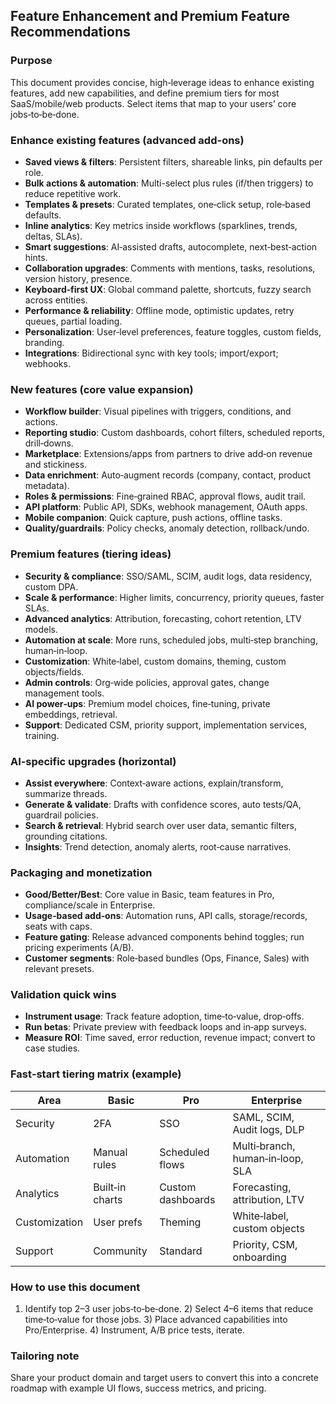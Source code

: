 ## Feature Enhancement and Premium Feature Recommendations

### Purpose
This document provides concise, high‑leverage ideas to enhance existing features, add new capabilities, and define premium tiers for most SaaS/mobile/web products. Select items that map to your users’ core jobs‑to‑be‑done.

### Enhance existing features (advanced add-ons)
- **Saved views & filters**: Persistent filters, shareable links, pin defaults per role.
- **Bulk actions & automation**: Multi-select plus rules (if/then triggers) to reduce repetitive work.
- **Templates & presets**: Curated templates, one‑click setup, role‑based defaults.
- **Inline analytics**: Key metrics inside workflows (sparklines, trends, deltas, SLAs).
- **Smart suggestions**: AI‑assisted drafts, autocomplete, next‑best‑action hints.
- **Collaboration upgrades**: Comments with mentions, tasks, resolutions, version history, presence.
- **Keyboard‑first UX**: Global command palette, shortcuts, fuzzy search across entities.
- **Performance & reliability**: Offline mode, optimistic updates, retry queues, partial loading.
- **Personalization**: User‑level preferences, feature toggles, custom fields, branding.
- **Integrations**: Bidirectional sync with key tools; import/export; webhooks.

### New features (core value expansion)
- **Workflow builder**: Visual pipelines with triggers, conditions, and actions.
- **Reporting studio**: Custom dashboards, cohort filters, scheduled reports, drill‑downs.
- **Marketplace**: Extensions/apps from partners to drive add‑on revenue and stickiness.
- **Data enrichment**: Auto‑augment records (company, contact, product metadata).
- **Roles & permissions**: Fine‑grained RBAC, approval flows, audit trail.
- **API platform**: Public API, SDKs, webhook management, OAuth apps.
- **Mobile companion**: Quick capture, push actions, offline tasks.
- **Quality/guardrails**: Policy checks, anomaly detection, rollback/undo.

### Premium features (tiering ideas)
- **Security & compliance**: SSO/SAML, SCIM, audit logs, data residency, custom DPA.
- **Scale & performance**: Higher limits, concurrency, priority queues, faster SLAs.
- **Advanced analytics**: Attribution, forecasting, cohort retention, LTV models.
- **Automation at scale**: More runs, scheduled jobs, multi‑step branching, human‑in‑loop.
- **Customization**: White‑label, custom domains, theming, custom objects/fields.
- **Admin controls**: Org‑wide policies, approval gates, change management tools.
- **AI power‑ups**: Premium model choices, fine‑tuning, private embeddings, retrieval.
- **Support**: Dedicated CSM, priority support, implementation services, training.

### AI‑specific upgrades (horizontal)
- **Assist everywhere**: Context‑aware actions, explain/transform, summarize threads.
- **Generate & validate**: Drafts with confidence scores, auto tests/QA, guardrail policies.
- **Search & retrieval**: Hybrid search over user data, semantic filters, grounding citations.
- **Insights**: Trend detection, anomaly alerts, root‑cause narratives.

### Packaging and monetization
- **Good/Better/Best**: Core value in Basic, team features in Pro, compliance/scale in Enterprise.
- **Usage‑based add‑ons**: Automation runs, API calls, storage/records, seats with caps.
- **Feature gating**: Release advanced components behind toggles; run pricing experiments (A/B).
- **Customer segments**: Role‑based bundles (Ops, Finance, Sales) with relevant presets.

### Validation quick wins
- **Instrument usage**: Track feature adoption, time‑to‑value, drop‑offs.
- **Run betas**: Private preview with feedback loops and in‑app surveys.
- **Measure ROI**: Time saved, error reduction, revenue impact; convert to case studies.

### Fast‑start tiering matrix (example)
| Area | Basic | Pro | Enterprise |
|---|---|---|---|
| Security | 2FA | SSO | SAML, SCIM, Audit logs, DLP |
| Automation | Manual rules | Scheduled flows | Multi‑branch, human‑in‑loop, SLA |
| Analytics | Built‑in charts | Custom dashboards | Forecasting, attribution, LTV |
| Customization | User prefs | Theming | White‑label, custom objects |
| Support | Community | Standard | Priority, CSM, onboarding |

### How to use this document
1) Identify top 2–3 user jobs‑to‑be‑done. 2) Select 4–6 items that reduce time‑to‑value for those jobs. 3) Place advanced capabilities into Pro/Enterprise. 4) Instrument, A/B price tests, iterate.

### Tailoring note
Share your product domain and target users to convert this into a concrete roadmap with example UI flows, success metrics, and pricing.

